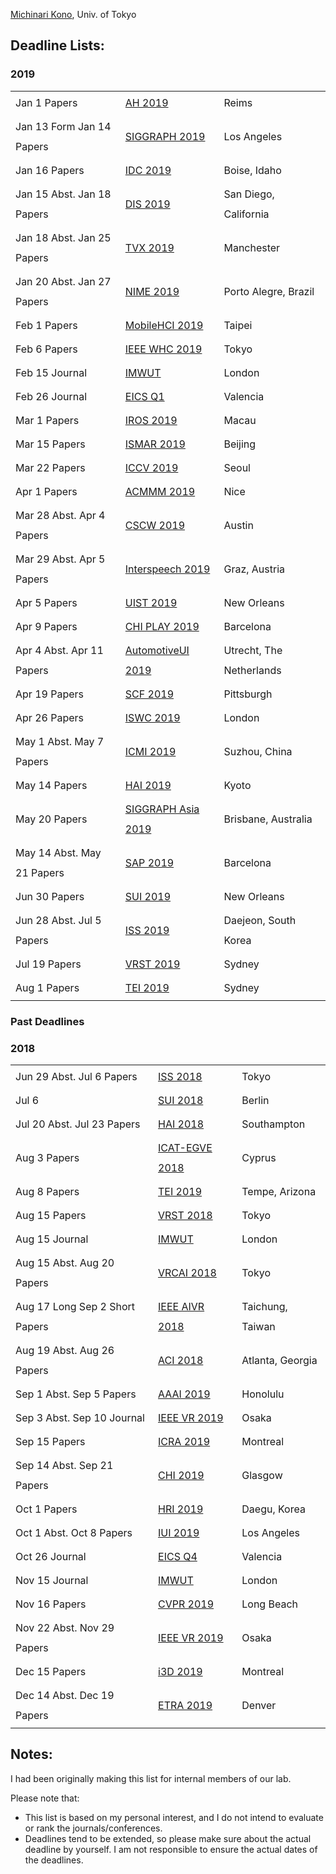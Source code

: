 
<a href="https://michinarikono.wordpress.com/">Michinari Kono</a>, Univ. of Tokyo

<h2>Deadline Lists:</h2>

<h3>2019</h3>
<table style="line-height: 2;" border="0" >
<tbody>
<tr>
<td>Jan 1 Papers</td>
<td><a href="https://www.augmented-human.com/ah2019-paper-submission">AH 2019</a></td>
<td>Reims</td>
</tr>
<tr>
<td>Jan 13 Form
Jan 14 Papers</td>
<td><a href="https://s2019.siggraph.org/conference/programs-events/technical-papers/technical-papers-submissions/">SIGGRAPH 2019</a></td>
<td>Los Angeles</td>
</tr>
<tr>
<td>Jan 16 Papers</td>
<td><a href="http://idc.acm.org/2019/">IDC 2019</a></td>
<td>Boise, Idaho</td>
</tr>
<tr>
<td>Jan 15 Abst.
Jan 18 Papers</td>
<td><a href="https://dis2019.com/papers/">DIS 2019</a></td>
<td>San Diego, California</td>
</tr>
<tr>
<td>Jan 18 Abst.
Jan 25 Papers</td>
<td><a href="https://tvx.hosting.acm.org/2019/participation/long-and-short-paper/">TVX 2019</a></td>
<td>Manchester</td>
</tr>	
<tr>
<td>Jan 20 Abst.
Jan 27 Papers</td>
<td><a href="https://www.ufrgs.br/nime2019/participate.html">NIME 2019</a></td>
<td>Porto Alegre, Brazil</td>
</tr>
<tr>
<td>Feb 1 Papers</td>
<td><a href="https://mobilehci.acm.org/2019/">MobileHCI 2019</a></td>
<td>Taipei</td>
</tr>
<tr>
<td>Feb 6 Papers</td>
<td><a href="http://www.worldhaptics2019.org/technicalpapers/">IEEE WHC 2019</a></td>
<td>Tokyo</td>
</tr>
<tr>
<td>Feb 15 Journal</td>
<td><a href="https://imwut.acm.org/authors.cfm">IMWUT</a></td>
<td>London</td>
</tr>
<tr>
<td>Feb 26 Journal</td>
<td><a href="http://eics.acm.org/pacm/">EICS Q1</a></td>
<td>Valencia</td>
</tr>
<tr>
<td>Mar 1 Papers</td>
<td><a href="https://www.cityu.edu.hk/iros2019/contributing">IROS 2019</a></td>
<td>Macau</td>
</tr>
<tr>
<td>Mar 15 Papers</td>
<td><a href="http://www.ismar19.org/news/151.html">ISMAR 2019</a></td>
<td>Beijing</td>
</tr>
<tr>
<td>Mar 22 Papers</td>
<td><a href="http://iccv2019.thecvf.com/submission/main_conference/author_guidelines">ICCV 2019</a></td>
<td>Seoul</td>
</tr>
<tr>
<td>Apr 1 Papers</td>
<td><a href="https://www.acmmm.org/2019/important-dates/">ACMMM 2019</a></td>
<td>Nice</td>
</tr>
<tr>
<td>Mar 28 Abst.
Apr 4 Papers</td>
<td><a href="http://cscw.acm.org/2019/">CSCW 2019</a></td>
<td>Austin</td>
</tr>
<tr>
<td>Mar 29 Abst.
Apr 5 Papers</td>
<td><a href="https://www.interspeech2019.org/calls/important_dates.html">Interspeech 2019</a></td>
<td>Graz, Austria</td>
</tr>
<tr>
<td>Apr 5 Papers</td>
<td><a href="http://uist.acm.org/uist2019/">UIST 2019</a></td>
<td>New Orleans</td>
</tr>
<tr>
<td>Apr 9 Papers</td>
<td><a href="https://chiplay.acm.org/2019/papers/">CHI PLAY 2019</a></td>
<td>Barcelona</td>
</tr>
<tr>
<td>Apr 4 Abst.
Apr 11 Papers</td>
<td><a href="https://www.auto-ui.org/19/authors/papers-2/">AutomotiveUI 2019</a></td>
<td>Utrecht, The Netherlands</td>
</tr>
<tr>
<td>Apr 19 Papers</td>
<td><a href="https://scf.acm.org/2019/#call">SCF 2019</a></td>
<td>Pittsburgh</td>
</tr>
<tr>
<td>Apr 26 Papers</td>
<td><a href="http://iswc.net/iswc19/cfp_papers.html">ISWC 2019</a></td>
<td>London</td>
</tr>
<tr>
<td>May 1 Abst.
May 7 Papers</td>
<td><a href="https://icmi.acm.org/2019/index.php?id=cfp">ICMI 2019</a></td>
<td>Suzhou, China</td>
</tr>
<tr>
<td>May 14 Papers</td>
<td><a href="http://hai-conference.net/hai2019/call-for-papers/">HAI 2019</a></td>
<td>Kyoto</td>
</tr>
<td>May 20 Papers</td>
<td><a href="https://sa2019.siggraph.org/">SIGGRAPH Asia 2019</a></td>
<td>Brisbane, Australia</td>
</tr>
<tr>
<td>May 14 Abst.
May 21 Papers</td>
<td><a href="http://sap.acm.org/2019/cfp.php">SAP 2019</a></td>
<td>Barcelona</td>
</tr>
</tr>
<td>Jun 30 Papers</td>
<td><a href="http://sui.acm.org/">SUI 2019</a></td>
<td>New Orleans</td>
</tr>
<td>Jun 28 Abst.
Jul 5 Papers</td>
<td><a href="https://iss.acm.org/2019/authors/papers/">ISS 2019</a></td>
<td>Daejeon, South Korea</td>
</tr>
<td>Jul 19 Papers</td>
<td><a href="https://vrst.acm.org/vrst2019/submissions/">VRST 2019</a></td>
<td>Sydney</td>
</tr>
<td>Aug 1 Papers</td>
<td><a href="http://www.tei-conf.org/">TEI 2019</a></td>
<td>Sydney</td>
</tr>
</tbody>
</table>

<h3>Past Deadlines<h3>
<h3>2018</h3>
<table style="line-height: 2;" border="0">
<tbody>
<tr>
<td>Jun 29 Abst.
Jul 6 Papers</td>
<td><a href="https://iss.acm.org/2018/authors/papers/">ISS 2018</a></td>
<td>Tokyo</td>
</tr>
<tr>
<td>Jul 6</td>
<td><a href="http://sui.acm.org/2018/papers">SUI 2018</a></td>
<td>Berlin</td>
</tr>
<tr>
<td>Jul 20 Abst.
Jul 23 Papers</td>
<td><a href="http://hai-conference.net/hai2018/authors/call-for-papers/">HAI 2018 </a></td>
<td>Southampton</td>
</tr>
<tr>
<td>Aug 3 Papers</td>
<td><a href="http://icat-egve2018.rise.org.cy/call-for-papers/">ICAT-EGVE 2018</a></td>
<td>Cyprus</td>
</tr>
<tr>
<td>Aug 8 Papers</td>
<td><a href="http://www.tei-conf.org/">TEI 2019</a></td>
<td>Tempe, Arizona</td>
</tr>
<tr>
<td>Aug 15 Papers</td>
<td><a href="https://vrst.acm.org/vrst2018/submissions.html">VRST 2018</a></td>
<td>Tokyo</td>
</tr>
<tr>
<td>Aug 15 Journal</td>
<td><a href="https://imwut.acm.org/authors.cfm">IMWUT</a></td>
<td>London</td>
</tr>
<tr>
<td>Aug 15 Abst.
Aug 20 Papers</td>
<td><a href="https://www2.teu.ac.jp/media/VRCAI2018/important-datas/
">VRCAI 2018</a></td>
<td>Tokyo</td>
</tr>
<tr>
<td>Aug 17 Long
Sep 2 Short Papers</td>
<td><a href="http://aivr.asia.edu.tw/2018/cfp/">IEEE AIVR 2018</a></td>
<td>Taichung, Taiwan</td>
</tr>
<tr>
<td>Aug 19 Abst.
Aug 26 Papers</td>
<td><a href="https://sites.google.com/view/aci2018/authors/important-dates">ACI 2018</a></td>
<td>Atlanta, Georgia</td>
</tr>
<tr>
<td>Sep 1 Abst.
Sep 5 Papers</td>
<td><a href="https://aaai.org/Conferences/AAAI-19/aaai19call/">AAAI 2019</a></td>
<td>Honolulu</td>
</tr>
<tr>
<td>Sep 3 Abst.
Sep 10 Journal</td>
<td><a href="http://ieeevr.org/2019/contribute/papers.html">IEEE VR 2019</a></td>
<td>Osaka</td>
</tr>
<tr>
<td>Sep 15 Papers</td>
<td><a href="https://www.icra2019.org/contribute/call-for-papers">ICRA 2019</a></td>
<td>Montreal</td>
</tr>
<tr>
<td>Sep 14 Abst.
Sep 21 Papers</td>
<td><a href="https://chi2019.acm.org/authors/papers/">CHI 2019</a></td>
<td>Glasgow</td>
</tr>
<tr>
<td>Oct 1 Papers</td>
<td><a href="http://humanrobotinteraction.org/2019/authors/full-papers/">HRI 2019</a></td>
<td>Daegu, Korea</td>
</tr>
<tr>
<td>Oct 1 Abst.
Oct 8 Papers</td>
<td><a href="http://iui.acm.org/2019/call_for_papers.html">IUI 2019</a></td>
<td>Los Angeles</td>
</tr>
<tr>
<td>Oct 26 Journal</td>
<td><a href="http://eics.acm.org/pacm/">EICS Q4</a></td>
<td>Valencia</td>
</tr>
<tr>
<td>Nov 15 Journal</td>
<td><a href="https://imwut.acm.org/authors.cfm">IMWUT</a></td>
<td>London</td>
</tr>
<tr>
<td>Nov 16 Papers</td>
<td><a href="http://cvpr2019.thecvf.com/submission/main_conference/author_guidelines#call_for_papers">CVPR 2019</a></td>
<td>Long Beach</td>
</tr>
<tr>
<td>Nov 22 Abst.
Nov 29 Papers</td>
<td><a href="http://ieeevr.org/2019/contribute/papers.html">IEEE VR 2019</a></td>
<td>Osaka</td>
</tr>
<tr>
<td>Dec 15 Papers</td>
<td><a href="http://i3dsymposium.github.io/2019/call_papers.html">i3D 2019</a></td>
<td>Montreal</td>
</tr>	
<tr>
<td>Dec 14 Abst.
Dec 19 Papers</td>
<td><a href="http://etra.acm.org/2019/authors.html#call-for-submissions">ETRA 2019</a></td>
<td>Denver</td>
</tr>
</tbody>
</table>
  
## Notes:
  
I had been originally making this list for internal members of our lab.  

Please note that:
<ul>
	<li>This list is based on my personal interest, and I do not intend to evaluate or rank the journals/conferences.</li>
	<li>Deadlines tend to be extended, so please make sure about the actual deadline by yourself. I am not responsible to ensure the actual dates of the deadlines.</li>
</ul>

